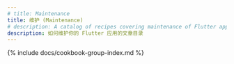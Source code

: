 ```yaml
---
# title: Maintenance
title: 维护 (Maintenance)
# description: A catalog of recipes covering maintenance of Flutter apps.
description: 如何维护你的 Flutter 应用的文章目录
---
```


{% include docs/cookbook-group-index.md %}
